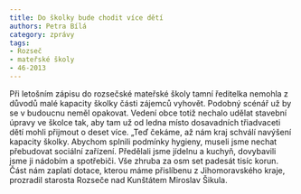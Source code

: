 ```yaml
---
title: Do školky bude chodit více dětí
authors: Petra Bílá
category: zprávy
tags:
- Rozseč
- mateřské školy
- 46-2013
---
```


Při letošním zápisu do rozsečské mateřské školy tamní ředitelka nemohla z důvodů malé kapacity školky části zájemců vyhovět. Podobný scénář už by se v budoucnu neměl opakovat. Vedení obce totiž nechalo udělat stavební úpravy ve školce tak, aby tam už od ledna místo dosavadních třiadvaceti dětí mohli přijmout o deset více. „Teď čekáme, až nám kraj schválí navýšení kapacity školky. Abychom splnili podmínky hygieny, museli jsme nechat přebudovat sociální zařízení. Předělali jsme jídelnu a kuchyň, dovybavili jsme ji nádobím a spotřebiči. Vše zhruba za osm set padesát tisíc korun. Část nám zaplatí dotace, kterou máme přislíbenu z Jihomoravského kraje, prozradil starosta Rozseče nad Kunštátem Miroslav Šikula.
